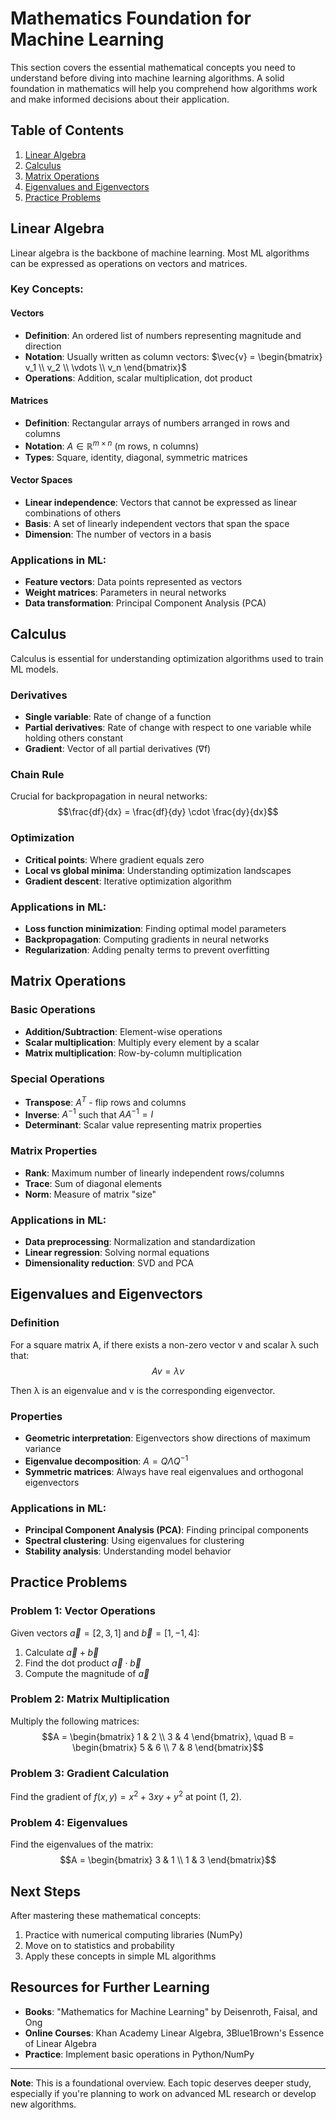 # Mathematics Foundation for Machine Learning

This section covers the essential mathematical concepts you need to understand before diving into machine learning algorithms. A solid foundation in mathematics will help you comprehend how algorithms work and make informed decisions about their application.

## Table of Contents

1. [Linear Algebra](#linear-algebra)
2. [Calculus](#calculus)
3. [Matrix Operations](#matrix-operations)
4. [Eigenvalues and Eigenvectors](#eigenvalues-and-eigenvectors)
5. [Practice Problems](#practice-problems)

## Linear Algebra

Linear algebra is the backbone of machine learning. Most ML algorithms can be expressed as operations on vectors and matrices.

### Key Concepts:

#### Vectors
- **Definition**: An ordered list of numbers representing magnitude and direction
- **Notation**: Usually written as column vectors: $\vec{v} = \begin{bmatrix} v_1 \\ v_2 \\ \vdots \\ v_n \end{bmatrix}$
- **Operations**: Addition, scalar multiplication, dot product

#### Matrices
- **Definition**: Rectangular arrays of numbers arranged in rows and columns
- **Notation**: $A \in \mathbb{R}^{m \times n}$ (m rows, n columns)
- **Types**: Square, identity, diagonal, symmetric matrices

#### Vector Spaces
- **Linear independence**: Vectors that cannot be expressed as linear combinations of others
- **Basis**: A set of linearly independent vectors that span the space
- **Dimension**: The number of vectors in a basis

### Applications in ML:
- **Feature vectors**: Data points represented as vectors
- **Weight matrices**: Parameters in neural networks
- **Data transformation**: Principal Component Analysis (PCA)

## Calculus

Calculus is essential for understanding optimization algorithms used to train ML models.

### Derivatives
- **Single variable**: Rate of change of a function
- **Partial derivatives**: Rate of change with respect to one variable while holding others constant
- **Gradient**: Vector of all partial derivatives (∇f)

### Chain Rule
Crucial for backpropagation in neural networks:
$$\frac{df}{dx} = \frac{df}{dy} \cdot \frac{dy}{dx}$$

### Optimization
- **Critical points**: Where gradient equals zero
- **Local vs global minima**: Understanding optimization landscapes
- **Gradient descent**: Iterative optimization algorithm

### Applications in ML:
- **Loss function minimization**: Finding optimal model parameters
- **Backpropagation**: Computing gradients in neural networks
- **Regularization**: Adding penalty terms to prevent overfitting

## Matrix Operations

### Basic Operations
- **Addition/Subtraction**: Element-wise operations
- **Scalar multiplication**: Multiply every element by a scalar
- **Matrix multiplication**: Row-by-column multiplication

### Special Operations
- **Transpose**: $A^T$ - flip rows and columns
- **Inverse**: $A^{-1}$ such that $AA^{-1} = I$
- **Determinant**: Scalar value representing matrix properties

### Matrix Properties
- **Rank**: Maximum number of linearly independent rows/columns
- **Trace**: Sum of diagonal elements
- **Norm**: Measure of matrix "size"

### Applications in ML:
- **Data preprocessing**: Normalization and standardization
- **Linear regression**: Solving normal equations
- **Dimensionality reduction**: SVD and PCA

## Eigenvalues and Eigenvectors

### Definition
For a square matrix A, if there exists a non-zero vector v and scalar λ such that:
$$Av = \lambda v$$

Then λ is an eigenvalue and v is the corresponding eigenvector.

### Properties
- **Geometric interpretation**: Eigenvectors show directions of maximum variance
- **Eigenvalue decomposition**: $A = Q\Lambda Q^{-1}$
- **Symmetric matrices**: Always have real eigenvalues and orthogonal eigenvectors

### Applications in ML:
- **Principal Component Analysis (PCA)**: Finding principal components
- **Spectral clustering**: Using eigenvalues for clustering
- **Stability analysis**: Understanding model behavior

## Practice Problems

### Problem 1: Vector Operations
Given vectors $\vec{a} = [2, 3, 1]$ and $\vec{b} = [1, -1, 4]$:
1. Calculate $\vec{a} + \vec{b}$
2. Find the dot product $\vec{a} \cdot \vec{b}$
3. Compute the magnitude of $\vec{a}$

### Problem 2: Matrix Multiplication
Multiply the following matrices:
$$A = \begin{bmatrix} 1 & 2 \\ 3 & 4 \end{bmatrix}, \quad B = \begin{bmatrix} 5 & 6 \\ 7 & 8 \end{bmatrix}$$

### Problem 3: Gradient Calculation
Find the gradient of $f(x, y) = x^2 + 3xy + y^2$ at point (1, 2).

### Problem 4: Eigenvalues
Find the eigenvalues of the matrix:
$$A = \begin{bmatrix} 3 & 1 \\ 1 & 3 \end{bmatrix}$$

## Next Steps

After mastering these mathematical concepts:
1. Practice with numerical computing libraries (NumPy)
2. Move on to statistics and probability
3. Apply these concepts in simple ML algorithms

## Resources for Further Learning

- **Books**: "Mathematics for Machine Learning" by Deisenroth, Faisal, and Ong
- **Online Courses**: Khan Academy Linear Algebra, 3Blue1Brown's Essence of Linear Algebra
- **Practice**: Implement basic operations in Python/NumPy

---

**Note**: This is a foundational overview. Each topic deserves deeper study, especially if you're planning to work on advanced ML research or develop new algorithms.
